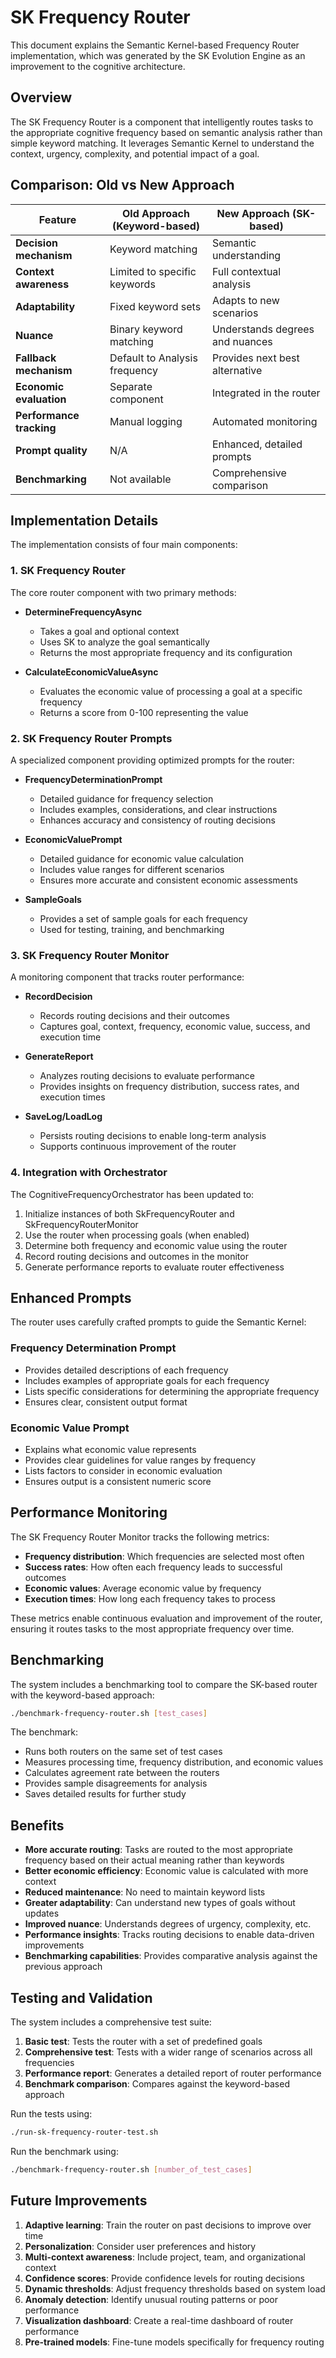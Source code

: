 # SK Frequency Router

This document explains the Semantic Kernel-based Frequency Router implementation, which was generated by the SK Evolution Engine as an improvement to the cognitive architecture.

## Overview

The SK Frequency Router is a component that intelligently routes tasks to the appropriate cognitive frequency based on semantic analysis rather than simple keyword matching. It leverages Semantic Kernel to understand the context, urgency, complexity, and potential impact of a goal.

## Comparison: Old vs New Approach

| Feature | Old Approach (Keyword-based) | New Approach (SK-based) |
|---------|------------------------------|-------------------------|
| **Decision mechanism** | Keyword matching | Semantic understanding |
| **Context awareness** | Limited to specific keywords | Full contextual analysis |
| **Adaptability** | Fixed keyword sets | Adapts to new scenarios |
| **Nuance** | Binary keyword matching | Understands degrees and nuances |
| **Fallback mechanism** | Default to Analysis frequency | Provides next best alternative |
| **Economic evaluation** | Separate component | Integrated in the router |
| **Performance tracking** | Manual logging | Automated monitoring |
| **Prompt quality** | N/A | Enhanced, detailed prompts |
| **Benchmarking** | Not available | Comprehensive comparison |

## Implementation Details

The implementation consists of four main components:

### 1. SK Frequency Router

The core router component with two primary methods:

- **DetermineFrequencyAsync**
   - Takes a goal and optional context
   - Uses SK to analyze the goal semantically
   - Returns the most appropriate frequency and its configuration

- **CalculateEconomicValueAsync**
   - Evaluates the economic value of processing a goal at a specific frequency
   - Returns a score from 0-100 representing the value

### 2. SK Frequency Router Prompts

A specialized component providing optimized prompts for the router:

- **FrequencyDeterminationPrompt**
   - Detailed guidance for frequency selection
   - Includes examples, considerations, and clear instructions
   - Enhances accuracy and consistency of routing decisions

- **EconomicValuePrompt**
   - Detailed guidance for economic value calculation
   - Includes value ranges for different scenarios
   - Ensures more accurate and consistent economic assessments

- **SampleGoals**
   - Provides a set of sample goals for each frequency
   - Used for testing, training, and benchmarking

### 3. SK Frequency Router Monitor

A monitoring component that tracks router performance:

- **RecordDecision**
   - Records routing decisions and their outcomes
   - Captures goal, context, frequency, economic value, success, and execution time

- **GenerateReport**
   - Analyzes routing decisions to evaluate performance
   - Provides insights on frequency distribution, success rates, and execution times

- **SaveLog/LoadLog**
   - Persists routing decisions to enable long-term analysis
   - Supports continuous improvement of the router

### 4. Integration with Orchestrator

The CognitiveFrequencyOrchestrator has been updated to:

1. Initialize instances of both SkFrequencyRouter and SkFrequencyRouterMonitor
2. Use the router when processing goals (when enabled)
3. Determine both frequency and economic value using the router
4. Record routing decisions and outcomes in the monitor
5. Generate performance reports to evaluate router effectiveness

## Enhanced Prompts

The router uses carefully crafted prompts to guide the Semantic Kernel:

### Frequency Determination Prompt

- Provides detailed descriptions of each frequency
- Includes examples of appropriate goals for each frequency
- Lists specific considerations for determining the appropriate frequency
- Ensures clear, consistent output format

### Economic Value Prompt

- Explains what economic value represents
- Provides clear guidelines for value ranges by frequency
- Lists factors to consider in economic evaluation
- Ensures output is a consistent numeric score

## Performance Monitoring

The SK Frequency Router Monitor tracks the following metrics:

- **Frequency distribution**: Which frequencies are selected most often
- **Success rates**: How often each frequency leads to successful outcomes
- **Economic values**: Average economic value by frequency
- **Execution times**: How long each frequency takes to process

These metrics enable continuous evaluation and improvement of the router, ensuring it routes tasks to the most appropriate frequency over time.

## Benchmarking

The system includes a benchmarking tool to compare the SK-based router with the keyword-based approach:

```bash
./benchmark-frequency-router.sh [test_cases]
```

The benchmark:
- Runs both routers on the same set of test cases
- Measures processing time, frequency distribution, and economic values
- Calculates agreement rate between the routers
- Provides sample disagreements for analysis
- Saves detailed results for further study

## Benefits

- **More accurate routing**: Tasks are routed to the most appropriate frequency based on their actual meaning rather than keywords
- **Better economic efficiency**: Economic value is calculated with more context
- **Reduced maintenance**: No need to maintain keyword lists
- **Greater adaptability**: Can understand new types of goals without updates
- **Improved nuance**: Understands degrees of urgency, complexity, etc.
- **Performance insights**: Tracks routing decisions to enable data-driven improvements
- **Benchmarking capabilities**: Provides comparative analysis against the previous approach

## Testing and Validation

The system includes a comprehensive test suite:

1. **Basic test**: Tests the router with a set of predefined goals
2. **Comprehensive test**: Tests with a wider range of scenarios across all frequencies
3. **Performance report**: Generates a detailed report of router performance
4. **Benchmark comparison**: Compares against the keyword-based approach

Run the tests using:

```bash
./run-sk-frequency-router-test.sh
```

Run the benchmark using:

```bash
./benchmark-frequency-router.sh [number_of_test_cases]
```

## Future Improvements

1. **Adaptive learning**: Train the router on past decisions to improve over time
2. **Personalization**: Consider user preferences and history
3. **Multi-context awareness**: Include project, team, and organizational context
4. **Confidence scores**: Provide confidence levels for routing decisions
5. **Dynamic thresholds**: Adjust frequency thresholds based on system load
6. **Anomaly detection**: Identify unusual routing patterns or poor performance
7. **Visualization dashboard**: Create a real-time dashboard of router performance
8. **Pre-trained models**: Fine-tune models specifically for frequency routing 